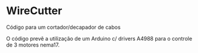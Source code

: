 # WireCutter
Código para um cortador/decapador de cabos

O código prevê a utilização de um Arduino c/ drivers A4988 para o controle de 3 motores nema17.
